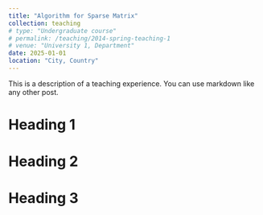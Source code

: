 ```yaml
---
title: "Algorithm for Sparse Matrix"
collection: teaching
# type: "Undergraduate course"
# permalink: /teaching/2014-spring-teaching-1
# venue: "University 1, Department"
date: 2025-01-01
location: "City, Country"
---
```


This is a description of a teaching experience. You can use markdown like any other post.

Heading 1
======

Heading 2
======

Heading 3
======
